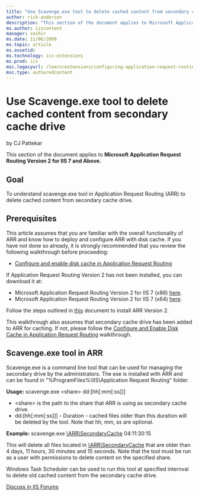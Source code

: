 ```yaml
---
title: "Use Scavenge.exe tool to delete cached content from secondary cache drive | Microsoft Docs"
author: rick-anderson
description: "This section of the document applies to Microsoft Application Request Routing Version 2 for IIS 7 and Above. Goal To understand scavenge.exe tool in Applicat..."
ms.author: iiscontent
manager: soshir
ms.date: 11/06/2009
ms.topic: article
ms.assetid: 
ms.technology: iis-extensions
ms.prod: iis
msc.legacyurl: /learn/extensions/configuring-application-request-routing-arr/use-scavengeexe-tool-to-delete-cached-content-from-secondary-cache-drive
msc.type: authoredcontent
---
```

Use Scavenge.exe tool to delete cached content from secondary cache drive
====================
by CJ Pattekar

This section of the document applies to **Microsoft Application Request Routing Version 2 for IIS 7 and Above.**

## Goal

To understand scavenge.exe tool in Application Request Routing (ARR) to delete cached content from secondary cache drive.

## Prerequisites

This article assumes that you are familiar with the overall functionality of ARR and know how to deploy and configure ARR with disk cache. If you have not done so already, it is strongly recommended that you review the following walkthrough before proceeding:

- [Configure and enable disk cache in Application Request Routing](configure-and-enable-disk-cache-in-application-request-routing.md)

If Application Request Routing Version 2 has not been installed, you can download it at:

- Microsoft Application Request Routing Version 2 for IIS 7 (x86) [here](https://download.microsoft.com/download/4/D/F/4DFDA851-515F-474E-BA7A-5802B3C95101/ARRv2_setup_x86.EXE).
- Microsoft Application Request Routing Version 2 for IIS 7 (x64) [here](https://download.microsoft.com/download/3/4/1/3415F3F9-5698-44FE-A072-D4AF09728390/ARRv2_setup_x64.EXE).

Follow the steps outlined in [this](../installing-application-request-routing-arr/install-application-request-routing-version-2.md) document to install ARR Version 2.

This walkthrough also assumes that secondary cache drive has been added to ARR for caching. If not, please follow the <a id="breadcrumblink_575"></a>[Configure and Enable Disk Cache in Application Request Routing](configure-and-enable-disk-cache-in-application-request-routing.md) walkthrough. 

## Scavenge.exe tool in ARR

Scavenge.exe is a command line tool that can be used for managing the secondary drive by the administrators. The exe is installed with ARR and can be found in "%ProgramFiles%\IIS\Application Request Routing" folder.

**Usage:** scavenge.exe &lt;share&gt; dd:[hh[:mm[:ss]]] 

- &lt;share&gt; is the path to the share that ARR is using as secondary cache drive.
- dd:[hh[:mm[:ss]]] - Duration - cached files older than this duration will be deleted by the tool. Note that hh, mm, ss are optional.

**Example:** scavenge.exe [\\ARR\SecondaryCache](file://arr/SecondaryCache) 04:11:30:15 

This will delete all files located in [\\ARR\SecondaryCache](file://arr/SecondaryCache) that are older than 4 days, 11 hours, 30 minutes and 15 seconds. Note that the tool must be run as a user with permissions to delete content on the specified share.

Windows Task Scheduler can be used to run this tool at specified internval to delete old cached content from the secondary cache drive.
  
  
[Discuss in IIS Forums](https://forums.iis.net/1154.aspx)